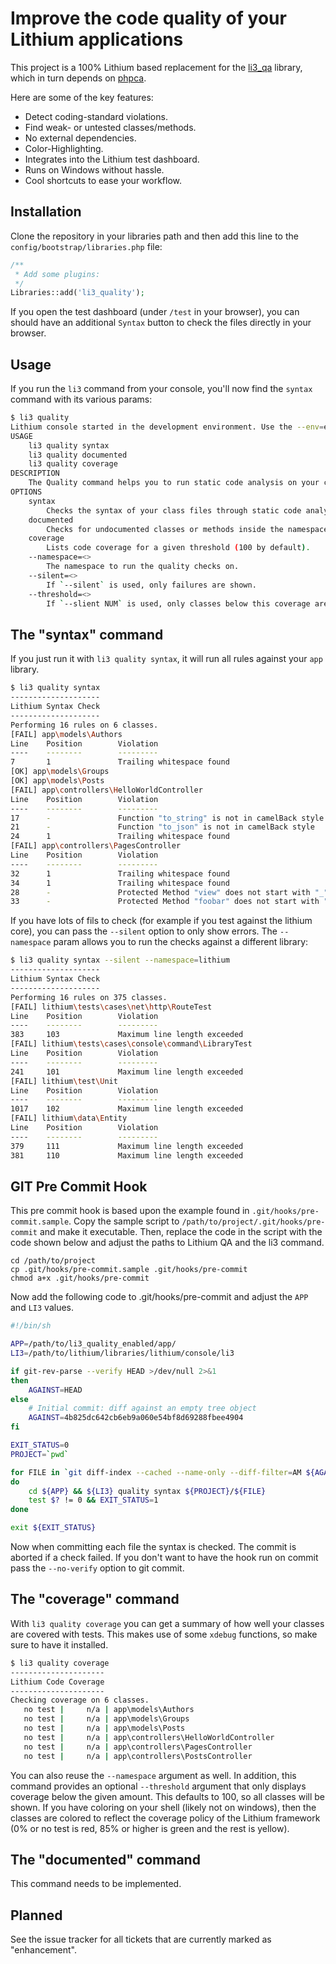 Improve the code quality of your Lithium applications
=====================================================
This project is a 100% Lithium based replacement for the [li3_qa](https://github.com/UnionOfRAD/li3_qa) library, which in turn depends on [phpca](https://github.com/UnionOfRAD/phpca).

Here are some of the key features:

- Detect coding-standard violations.
- Find weak- or untested classes/methods.
- No external dependencies.
- Color-Highlighting.
- Integrates into the Lithium test dashboard.
- Runs on Windows without hassle.
- Cool shortcuts to ease your workflow.

Installation
------------
Clone the repository in your libraries path and then add this line to the `config/bootstrap/libraries.php` file:

```php
/**
 * Add some plugins:
 */
Libraries::add('li3_quality');
```
If you open the test dashboard (under `/test` in your browser), you can should have an additional `Syntax` button to check the files directly in your browser.

Usage
-----
If you run the `li3` command from your console, you'll now find the `syntax` command with its various params:

```bash
$ li3 quality
Lithium console started in the development environment. Use the --env=environment key to alter this.
USAGE
    li3 quality syntax
    li3 quality documented
    li3 quality coverage
DESCRIPTION
    The Quality command helps you to run static code analysis on your codebase.
OPTIONS
    syntax
        Checks the syntax of your class files through static code analysis.
    documented
        Checks for undocumented classes or methods inside the namespace.
    coverage
        Lists code coverage for a given threshold (100 by default).
    --namespace=<>
        The namespace to run the quality checks on.
    --silent=<>
        If `--silent` is used, only failures are shown.
    --threshold=<>
        If `--slient NUM` is used, only classes below this coverage are shown.
```

The "syntax" command
--------------------
If you just run it with `li3 quality syntax`, it will run all rules against your `app` library.

```bash
$ li3 quality syntax
--------------------
Lithium Syntax Check
--------------------
Performing 16 rules on 6 classes.
[FAIL] app\models\Authors
Line    Position        Violation
----    --------        ---------
7       1               Trailing whitespace found
[OK] app\models\Groups
[OK] app\models\Posts
[FAIL] app\controllers\HelloWorldController
Line    Position        Violation
----    --------        ---------
17      -               Function "to_string" is not in camelBack style
21      -               Function "to_json" is not in camelBack style
24      1               Trailing whitespace found
[FAIL] app\controllers\PagesController
Line    Position        Violation
----    --------        ---------
32      1               Trailing whitespace found
34      1               Trailing whitespace found
28      -               Protected Method "view" does not start with "_"
33      -               Protected Method "foobar" does not start with "_"
```

If you have lots of fils to check (for example if you test against the lithium core), you can pass the `--silent` option to only show errors. The `--namespace` param allows you to run the checks against a different library:

```bash
$ li3 quality syntax --silent --namespace=lithium
--------------------
Lithium Syntax Check
--------------------
Performing 16 rules on 375 classes.
[FAIL] lithium\tests\cases\net\http\RouteTest
Line    Position        Violation
----    --------        ---------
383     103             Maximum line length exceeded
[FAIL] lithium\tests\cases\console\command\LibraryTest
Line    Position        Violation
----    --------        ---------
241     101             Maximum line length exceeded
[FAIL] lithium\test\Unit
Line    Position        Violation
----    --------        ---------
1017    102             Maximum line length exceeded
[FAIL] lithium\data\Entity
Line    Position        Violation
----    --------        ---------
379     111             Maximum line length exceeded
381     110             Maximum line length exceeded
```

GIT Pre Commit Hook
--------------------

This pre commit hook is based upon the example found in `.git/hooks/pre-commit.sample`. Copy the sample script to `/path/to/project/.git/hooks/pre-commit` and make it executable. Then, replace the code in the script with the code shown below and adjust the paths to Lithium QA and the li3 command.

```
cd /path/to/project
cp .git/hooks/pre-commit.sample .git/hooks/pre-commit
chmod a+x .git/hooks/pre-commit
```

Now add the following code to .git/hooks/pre-commit and adjust the `APP` and `LI3` values.

```bash
#!/bin/sh

APP=/path/to/li3_quality_enabled/app/
LI3=/path/to/lithium/libraries/lithium/console/li3

if git-rev-parse --verify HEAD >/dev/null 2>&1
then
    AGAINST=HEAD
else
    # Initial commit: diff against an empty tree object
    AGAINST=4b825dc642cb6eb9a060e54bf8d69288fbee4904
fi

EXIT_STATUS=0
PROJECT=`pwd`

for FILE in `git diff-index --cached --name-only --diff-filter=AM ${AGAINST}`
do
    cd ${APP} && ${LI3} quality syntax ${PROJECT}/${FILE}
    test $? != 0 && EXIT_STATUS=1
done

exit ${EXIT_STATUS}
```

Now when committing each file the syntax is checked. The commit is aborted if a check failed. If you don't want to have the hook run on commit pass the `--no-verify` option to git commit.

The "coverage" command
----------------------
With `li3 quality coverage` you can get a summary of how well your classes are covered with tests. This makes use of some `xdebug` functions, so make sure to have it installed.

```bash
$ li3 quality coverage
---------------------
Lithium Code Coverage
---------------------
Checking coverage on 6 classes.
   no test |     n/a | app\models\Authors
   no test |     n/a | app\models\Groups
   no test |     n/a | app\models\Posts
   no test |     n/a | app\controllers\HelloWorldController
   no test |     n/a | app\controllers\PagesController
   no test |     n/a | app\controllers\PostsController
```

You can also reuse the `--namespace` argument as well. In addition, this command provides an optional `--threshold` argument that only displays coverage below the given amount. This defaults to 100, so all classes will be shown. If you have coloring on your shell (likely not on windows), then the classes are colored to reflect the coverage policy of the Lithium framework (0% or no test is red, 85% or higher is green and the rest is yellow).

The "documented" command
------------------------
This command needs to be implemented.

Planned
-------
See the issue tracker for all tickets that are currently marked as "enhancement".